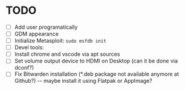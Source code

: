 # TODO

- [ ] Add user programatically
- [ ] GDM appearance
- [ ] Initialize Metasploit: `sudo msfdb init`
- [ ] Devel tools:
- [ ] Install chrome and vscode via apt sources
- [ ] Set volume output device to HDMI on Desktop (can it be done via dconf?)
- [ ] Fix Bitwarden installation (*.deb package not available anymore at Github?) -- maybe install it using Flatpak or AppImage?
